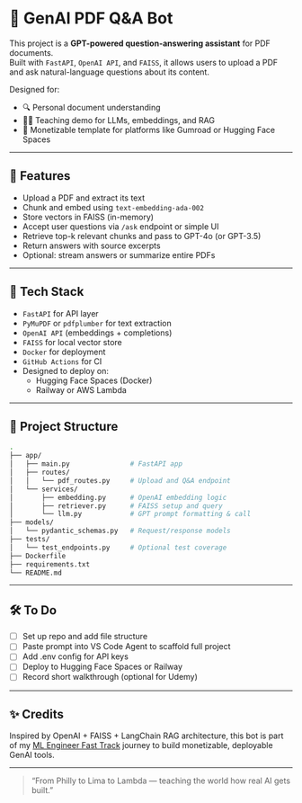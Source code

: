 # 🧠 GenAI PDF Q&A Bot

This project is a **GPT-powered question-answering assistant** for PDF documents.  
Built with `FastAPI`, `OpenAI API`, and `FAISS`, it allows users to upload a PDF and ask natural-language questions about its content.

Designed for:
- 🔍 Personal document understanding
- 🧑‍🏫 Teaching demo for LLMs, embeddings, and RAG
- 💸 Monetizable template for platforms like Gumroad or Hugging Face Spaces

---

## 🚀 Features

- Upload a PDF and extract its text
- Chunk and embed using `text-embedding-ada-002`
- Store vectors in FAISS (in-memory)
- Accept user questions via `/ask` endpoint or simple UI
- Retrieve top-k relevant chunks and pass to GPT-4o (or GPT-3.5)
- Return answers with source excerpts
- Optional: stream answers or summarize entire PDFs

---

## 🧱 Tech Stack

- `FastAPI` for API layer
- `PyMuPDF` or `pdfplumber` for text extraction
- `OpenAI API` (embeddings + completions)
- `FAISS` for local vector store
- `Docker` for deployment
- `GitHub Actions` for CI
- Designed to deploy on:
  - Hugging Face Spaces (Docker)
  - Railway or AWS Lambda

---

## 📁 Project Structure

```bash
.
├── app/
│   ├── main.py               # FastAPI app
│   ├── routes/
│   │   └── pdf_routes.py     # Upload and Q&A endpoint
│   └── services/
│       ├── embedding.py      # OpenAI embedding logic
│       ├── retriever.py      # FAISS setup and query
│       └── llm.py            # GPT prompt formatting & call
├── models/
│   └── pydantic_schemas.py   # Request/response models
├── tests/
│   └── test_endpoints.py     # Optional test coverage
├── Dockerfile
├── requirements.txt
└── README.md
```

---

## 🛠️ To Do

- [ ] Set up repo and add file structure
- [ ] Paste prompt into VS Code Agent to scaffold full project
- [ ] Add .env config for API keys
- [ ] Deploy to Hugging Face Spaces or Railway
- [ ] Record short walkthrough (optional for Udemy)

---

## ✨ Credits

Inspired by OpenAI + FAISS + LangChain RAG architecture, this bot is part of my [ML Engineer Fast Track](https://github.com/VictorCabrejos) journey to build monetizable, deployable GenAI tools.

---

> “From Philly to Lima to Lambda — teaching the world how real AI gets built.”
